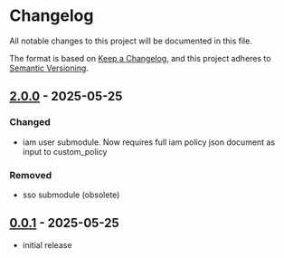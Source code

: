 # Changelog

All notable changes to this project will be documented in this file.

The format is based on [Keep a Changelog],
and this project adheres to [Semantic Versioning].


## [2.0.0] - 2025-05-25

### Changed

- iam user submodule. Now requires full iam policy json document as input to custom_policy

### Removed

- sso submodule (obsolete)

## [0.0.1] - 2025-05-25

- initial release

<!-- Links -->
[keep a changelog]: https://keepachangelog.com/en/1.0.0/
[semantic versioning]: https://semver.org/spec/v2.0.0.html

<!-- Versions -->
[2.0.0]: https://gitlab.angrybits.pl/aws-services/terraform-modules/iam/-/compare/0.0.1...3.0.0?from_project_id=60&straight=false
[0.0.1]: https://gitlab.angrybits.pl/aws-services/terraform-modules/iam/-/tags/0.0.1